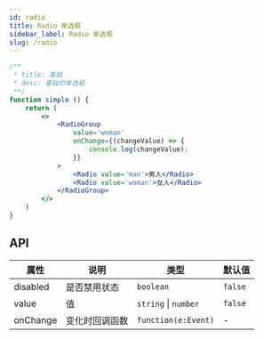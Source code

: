 ```yaml
---
id: radio
title: Radio 单选框
sidebar_label: Radio 单选框
slug: /radio
---
```



```jsx live
/**
 * title: 基础
 * desc: 基础的单选框
 **/
function simple () {
    return (
        <>
            <RadioGroup
                value='woman'
                onChange={(changeValue) => {
                    console.log(changeValue);
                }}
            >
                <Radio value='man'>男人</Radio>
                <Radio value='woman'>女人</Radio>
            </RadioGroup>
        </>
    )
}

```

## API 

| 属性       | 说明                     | 类型                   | 默认值
|-----      |------                   |------                 |------------
|disabled   |是否禁用状态               |`boolean`              |`false`
|value      |值            |`string` \| `number`              |`false`
|onChange   |变化时回调函数              |`function(e:Event)`    | -
